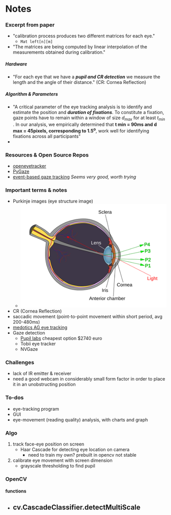 
# Notes

### Excerpt from paper

- "calibration process produces two different matrices for each eye."
    - ```Mat left[n][m]```
- "The matrices are being computed by linear interpolation of the
measurements obtained during calibration."

##### Hardware

- "For each eye that
we have a ***pupil and CR detection*** we measure the length and the angle of their distance."
    (CR: Cornea Reflection)

##### Algorithm & Parameters

- "A critical parameter of the eye tracking analysis is to identify and estimate the position and
***duration of fixations***. To constitute a fixation, gaze points have to remain within a window of size $d _{max}$ for
at least $t _{min}$ .
In our analysis, we empirically determined that **t min = 90ms and d max = 45pixels, corresponding to 1.5$^\text{o}$**, work well for identifying fixations across all participants"
- 

### Resources & Open Source Repos
- [openeyetracker](https://open-neuroscience.com/post/openeyetrack_an_open_source_high_speed_eyetracker/)
- [PyGaze](http://www.pygaze.org/)
- [event-based gaze tracking](https://www.computationalimaging.org/publications/event-based-eye-tracking/) <em>Seems very good, worth trying</em>

### Important terms & notes
- Purkinje images (eye structure image)
    - ![Four reflections of purkinje image](./docs/purkinjereflection.svg)
- CR (Cornea Reflection)
- saccadic movement (point-to-point movement within short period, avg 200-480ms)
- [medotics AG eye tracking](http://medotics.com/metsio.php)
- Gaze detection
    - [Pupil labs](http://www.pygaze.org/) cheapest option $2740 euro
    - Tobii eye tracker
    - NVGaze

### Challenges

- lack of IR emitter & receiver
- need a good webcam in considerably small form factor in order to place it in an unobstructing position

### To-dos

- eye-tracking program
- GUI
- eye-movement (reading quality) analysis, with charts and graph

### Algo

1. track face-eye position on screen 
    - Haar Cascade for detecting eye location on camera
        - need to train my own? prebuilt in opencv not stable
2. calibrate eye movement with screen dimension
    - grayscale thresholding to find pupil

### OpenCV

#### functions
- cv.CascadeClassifier.detectMultiScale
  - 
